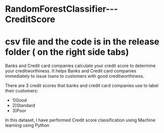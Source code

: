 # RandomForestClassifier---CreditScore   
# csv file and the code is in the release folder ( on the right side tabs)

Banks and Credit card companies calculate your credit score to determine your creditworthiness. It helps Banks and Credit card companies immediately to issue loans to customers with good creditworthiness.

There are 3 credit scores that banks and credit card companies use to label their customers:
* 1)Good
* 2)Standard
* 3)Poor

In this dataset, I have performed Credit score classification using Machine learning using Python
